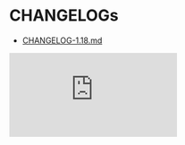 # CHANGELOGs

- [CHANGELOG-1.18.md](./CHANGELOG-1.18.md)

[![Analytics](https://kubernetes-site.appspot.com/UA-36037335-10/GitHub/CHANGELOG.md?pixel)]()
